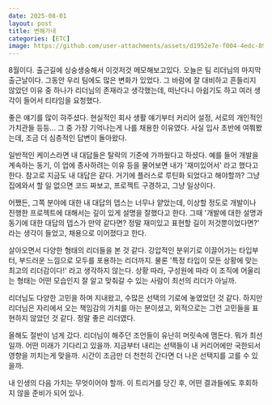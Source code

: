 ```yaml
---
date: 2025-08-01
layout: post
title: 변해가네
categories: [ETC]
image: https://github.com/user-attachments/assets/d1952e7e-f004-4edc-8946-1f8e24875db3
---
```



8월이다. 출근길에 싱숭생숭해서 이것저것 메모해보고있다.
오늘은 팀 리더님의 마지막 출근날이다. 그동안 우리 팀에도 많은 변화가 있었다. 
그 바람에 잘 대비하고 흔들리지 않았던 이유 중 하나가 리더님의 존재라고 생각했는데, 떠난다니 아쉽기도 하고 여러 생각이 들어서 티타임을 요청했다.

좋은 얘기를 많이 햐주셨다. 현실적인 회사 생활 얘기부터 커리어 설정, 서로의 개인적인 가치관들 등등...
그 중 가장 기억나는게 나를 채용한 이유였다. 사실 입사 초반에 여쭤봤는데, 조금 더 심층적인 답변이 돌아왔다.

일반적인 케이스라면 내 대답들은 탈락의 기준에 가까웠다고 하셨다. 예를 들어 개발을 계속하는 동기, 이 업에 종사하려는 이유 등을 물어보면 내가 '재미있어서' 라고 했다고 한다. 
참고로 지금도 내 대답은 같다. 거기에 플러스로 루틴화 되었다고 해야할까? 그냥 집에와서 할 일 없으면 코드 짜보고, 프로젝트 구경하고, 그냥 일상이다.

어쨌든, 그쪽 분야에 대한 내 대답의 뎁스는 너무나 얕았는데, 이상할 정도로 개발이나 진행한 프로젝트에 대해서는 깊이 있게 설명을 잘했다고 한다.
그때 '개발에 대한 설명과 동기에 대한 대답의 뎁스가 만약 같다면? 정말 재미있고 표현할 길이 저것뿐이었다면?' 라는 생각이 들었고, 채용으로 이어졌다고 한다.

살아오면서 다양한 형태의 리더들을 본 것 같다. 
강압적인 분위기로 이끌어가는 타입부터, 부드러운 느낌으로 모두를 포용하는 리더까지.
물론 '특정 타입이 모든 상황에 맞는 최고의 리더감이다!' 라고 생각하지 않는다. 
상황 따라, 구성원에 따라 이 조직에 어울리는 형태는 어떤 모습인지 잘 알고 맞춰갈 수 있는 사람이 최선의 리더가 아닐까.

리더님도 다양한 고민을 하며 지내왔고, 수많은 선택의 기로에 놓였었던 것 같다.
하지만 리더님은 자리에서 오는 책임감의 가치를 아는 분이셨고, 외적으로는 그런 고민들을 표현하지 않았던 것 같다.
정말 좋은 리더였다.

올해도 절반이 넘게 갔다. 리더님이 해주던 조언들이 유난히 머릿속에 맴돈다.
뭐가 최선일까. 어떤 미래가 기다리고 있을까.
지금부터 내리는 선택들이 내 커리어에만 국한되서 영향을 끼치는게 맞을까.
시간이 조금만 더 천천히 간다면 더 나은 선택지를 고를 수 있을까.

내 인생의 다음 가치는 무엇이어야 할까.
이 트리거를 당긴 후, 어떤 결과들에도 후회하지 않을 준비가 되어 있나.

